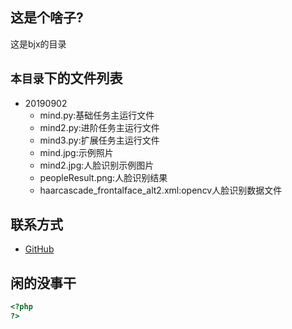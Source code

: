 ## 这是个啥子?
这是bjx的目录

## `本目录`下的文件列表

* 20190902
    *  mind.py:基础任务主运行文件
    *  mind2.py:进阶任务主运行文件
    *  mind3.py:扩展任务主运行文件
    *  mind.jpg:示例照片
    *  mind2.jpg:人脸识别示例图片
    *  peopleResult.png:人脸识别结果
    *  haarcascade_frontalface_alt2.xml:opencv人脸识别数据文件


## 联系方式

* [GitHub](https://github.com/XingJi250) 

## 闲的没事干

```php
<?php
?>
```
